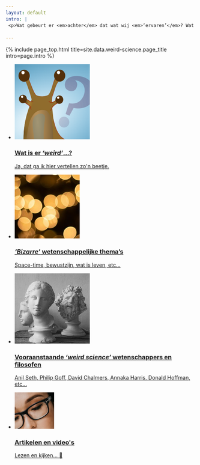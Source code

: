 ```yaml
---
layout: default
intro: |
 <p>Wat gebeurt er <em>achter</em> dat wat wij <em>‘ervaren’</em>? Wat is tijd, ruimte, materie, <em>bewustzijn...</em>? Het is in ieder geval <em>niet</em> wat het lijkt! </p>

---
```


{% include page_top.html 
   title=site.data.weird-science.page_title 
   intro=page.intro 
%}

<div class="custom-section">
  
<ul class="article-list">
<li>
    <img src="/weird-science/images/vreemd.svg" alt="poppetje" class="link-icon">
    <a href="/weird-science/waar-gaat-het-over"><div class="text">
      <h3>Wat is er <em>‘weird’</em>...?</h3>
      <p>Ja, dat ga ik hier vertellen zo'n beetje.</p>
    </div></a>
</li>

<li>
    <img src="/weird-science/images/blobs.jpg" alt="poppetje" class="link-icon">
    <a href="/weird-science/belangrijke-namen"><div class="text">
      <h3><em>‘Bizarre’</em> wetenschappelijke thema’s</h3>
      <p>Space-time, bewustzijn, wat is leven, etc...</p>
    </div></a>
</li>

<li>
    <img src="/weird-science/images/statues.jpg" alt="poppetje" class="link-icon">
    <a href="/weird-science/belangrijke-namen"><div class="text">
      <h3>Vooraanstaande <em>‘weird science’</em> wetenschappers en filosofen</h3>
      <p>Anil Seth, Philip Goff, David Chalmers, Annaka Harris, Donald Hoffman, etc...</p>
    </div></a>
</li>

<li>
    <img src="/weird-science/images/kijkenlezen.png" alt="poppetje" class="link-icon">
    <a href="/weird-science/artikelen-en-videos"><div class="text">
    <h3>Artikelen en video's</h3>
    <p>Lezen en kijken... &#128578;</p>
  </div></a>
</li>


</ul></div>

